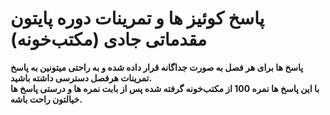 # پاسخ کوئیز ها و تمرینات دوره پایتون مقدماتی جادی (مکتب‌خونه)

**پاسخ ها برای هر فصل به صورت جداگانه قرار داده شده و به راحتی میتونین به پاسخ تمرینات هرفصل دسترسی داشته باشید.**
<br>
**با این پاسخ ها نمره 100 از مکتب‌خونه گرفته شده پس از بابت نمره ها و درستی پاسخ ها خیالتون راحت باشه.**
